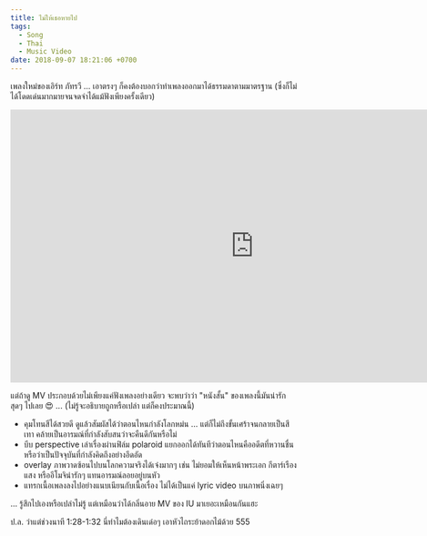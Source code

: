 ```yaml
---
title: ไม่ให้เธอหายไป
tags:
  - Song
  - Thai
  - Music Video
date: 2018-09-07 18:21:06 +0700
---
```


เพลงใหม่ของเอิร์ท ภัทรวี ... เอาตรงๆ ก็คงต้องบอกว่าทำเพลงออกมาได้ธรรมดาตามมาตรฐาน (ซึ่งก็ไม่ได้โดดเด่นมากมายจนจดจำได้แม้ฟังเพียงครั้งเดียว)

<iframe width="853" height="480" src="https://www.youtube.com/embed/I6_YMqz3TdQ" frameborder="0" allow="autoplay; encrypted-media" allowfullscreen></iframe>

แต่ถ้าดู MV ประกอบด้วยไม่เพียงแค่ฟังเพลงอย่างเดียว จะพบว่าว่า "หนังสั้น" ของเพลงนี้มันน่ารักสุดๆ ไปเลย 😍 ... (ไม่รู้จะอธิบายถูกหรือเปล่า แต่ก็คงประมาณนี้)

- คุมโทนสีได้สวยดี ดูแล้วสัมผัสได้ว่าตอนไหนกำลังโลกหม่น ... แต่ก็ไม่ถึงขั้นเศร้าจนกลายเป็นสีเทา คล้ายเป็นอารมณ์ที่กำลังสับสนว่าจะคืนดีกันหรือไม่
- บีบ perspective เล่าเรื่องผ่านฟิล์ม polaroid แยกออกได้ทันทีว่าตอนไหนคืออดีตที่หวานชื่น หรือว่าเป็นปัจจุบันที่กำลังคิดถึงอย่างอึดอัด
- overlay ภาพวาดซ้อนไปบนโลกความจริงได้เจ๋งมากๆ เช่น ไม่ยอมให้เห็นหน้าพระเอก กีตาร์เรืองแสง หรืออีโมจิน่ารักๆ แทนอารมณ์ลอยอยู่บนหัว
- แทรกเนื้อเพลงลงไปอย่างแนบเนียนกับเนื้อเรื่อง ไม่ได้เป็นแค่ lyric video บนภาพนิ่งเฉยๆ

... รู้สึกไปเองหรือเปล่าไม่รู้ แต่เหมือนว่าได้กลิ่นอาย MV ของ IU มาเยอะเหมือนกันแฮะ

ป.ล. ว่าแต่ช่วงนาที 1:28-1:32 นี่ทำไมต้องเดินเด๋อๆ เอาหัวไถระย้าดอกไม้ด้วย 555
